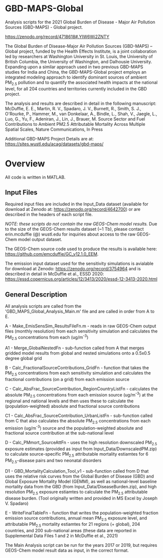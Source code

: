 # GBD-MAPS-Global
Analysis scripts for the 2021 Global Burden of Disease - Major Air Pollution Sources (GBD-MAPS) - Global project.

https://zenodo.org/record/4718618#.YIW6Wi2ZNTY

The Global Burden of Disease-Major Air Pollution Sources (GBD-MAPS) – Global project, funded by the Health Effects Institute, is a joint collaboration led by researchers at Washington University in St. Louis, the University of British Columbia, the University of Washington, and Dalhousie University. Expanding upon a similar approach used in two previous GBD-MAPS studies for India and China, the GBD-MAPS-Global project employs an integrated modeling approach to identify dominant sources of ambient PM<sub>2.5</sub> pollution and to quantify the associated health impacts at the national level, for all 204 countries and territories currently included in the GBD project. 

The analysis and results are described in detail in the following manuscript:
McDuffie, E. E., Martin, R. V., Spadaro, J. V., Burnett, R., Smith, S. J., O'Rourke, P., Hammer, M., van Donkelaar, A., Bindle, L., Shah, V., Jaegle, L., Luo, G., Yu, F., Adeniran, J., Lin, J., Brauer, M. Source Sector and Fuel Contributions to Ambient PM2.5 Attributable Mortality Across Multiple Spatial Scales, Nature Communications, In Press

Additional GBD-MAPS Project Details are at: https://sites.wustl.edu/acag/datasets/gbd-maps/

# Overview

All code is written in MATLAB. 

## Input Files

Required input files are included in the Input_Data dataset (available for download at Zenodo at: https://zenodo.org/record/4642700) or are described in the headers of each script file. 

*NOTE: these scripts do not contain the raw GEOS-Chem model results.* Due to the size of the GEOS-Chem results dataset (~1 Tb), please contact erin.mcduffie (@) wustl.edu for inquiries about access to the raw GEOS-Chem model output dataset. 

The GEOS-Chem source code used to produce the results is available here: https://github.com/emcduffie/GC_v12.1.0_EEM. 

The emission input dataset used for the sensitivity simulations is avialable for download at Zenodo: https://zenodo.org/record/3754964
and is described in detail in McDuffie et al., ESSD 2020: https://essd.copernicus.org/articles/12/3413/2020/essd-12-3413-2020.html

## General Description 
All analysis scripts are called from the 'GBD_MAPS_Global_Analysis_Main.m' file and are called in order from A to E. 

A - Make_EmisSensSim_ResultsFileFn.m - reads in raw GEOS-Chem output files (monthly resolution) from each sensitivity simulation and calculates the PM<sub>2.5</sub> concentrations from each (ug/m<sup>-3</sup>)

A1 - Merge_GlobalNestedFn - sub-function called from A that merges gridded model results from global and nested simulations onto a 0.5x0.5 degree global grid

B - Calc_FractionalSourceContributions_GridFn - function that takes the PM<sub>2.5</sub> concentrations from each sensitivity simulation and calculates the fractional contributions (on a grid) from each emission source

C - Calc_AbsFrac_SourceContribution_RegionCountryListFn - calculates the absolute PM<sub>2.5</sub> concentrations from each emission source (ug/m<sup>-3</sup>) at the regional and national levels and then uses these to calculate the (population-weighted) absolute and fractional source contributions

C1 - Calc_AbsFrac_SourceContribution_UrbanListFn - sub-function called from C that also calculates the absolute PM<sub>2.5</sub> concentrations from each emission (ug/m<sup>-3</sup>) source and the population-weighted absolute and fractional source contribution at the sub-national level 

D - Calc_PMmort_SourceAttFn - uses the high resolution downscaled PM<sub>2.5</sub> exposure estimates (provided as input from Input_Data/DownscaledPM.zip) to calculate source-specific PM<sub>2.5</sub> attributable mortality estiamtes for 6 PM<sub>2.5</sub>-disease pairs and two neonatal disorders

D1 - GBD_MortalityCalculation_Tool_v1 - sub-function called from D that uses the relative risk curves from the Global Burden of Disease (GBD) and Global Exposure Mortality Model (GEMM), as well as national-level baseline mortality data from the GBD (from Input_Data/DiseaseBurden.zip), and high resolution PM<sub>2.5</sub> exposure estiamtes to calculate the PM<sub>2.5</sub> attributable disease burden. (Tool originally written and provided in MS Excel by Joseph V. Spadaro)

E - WriteFinalTableFn - function that writes the population-weighted fraction emission source contributions, annual mean PM<sub>2.5</sub> exposure level, and attributable PM<sub>2.5</sub> mortality estiamtes for 21 regions (+ global), 204 countries, and 200 sub-national areas (these data are reported in Supplemental Data Files 1 and 2 in McDuffie et al., 2021) 

The Main Analysis script can be run for the years 2017 or 2019, but requires GEOS-Chem model result data as input, in the correct format. 

